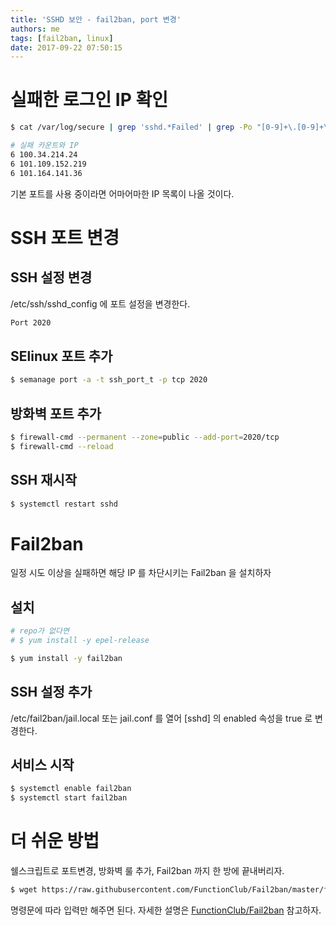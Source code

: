 ```yaml
---
title: 'SSHD 보안 - fail2ban, port 변경'
authors: me
tags: [fail2ban, linux]
date: 2017-09-22 07:50:15
---
```


# 실패한 로그인 IP 확인

```bash
$ cat /var/log/secure | grep 'sshd.*Failed' | grep -Po "[0-9]+\.[0-9]+\.[0-9]+\.[0-9]+" | sort | uniq -c

# 실패 카운트와 IP
6 100.34.214.24
6 101.109.152.219
6 101.164.141.36
```

기본 포트를 사용 중이라면 어마어마한 IP 목록이 나올 것이다.

# SSH 포트 변경

## SSH 설정 변경

/etc/ssh/sshd_config 에 포트 설정을 변경한다.

```bash title="/etc/ssh/sshd_config"
Port 2020
```

## SElinux 포트 추가

```bash
$ semanage port -a -t ssh_port_t -p tcp 2020
```

## 방화벽 포트 추가

```bash
$ firewall-cmd --permanent --zone=public --add-port=2020/tcp
$ firewall-cmd --reload
```

## SSH 재시작

```bash
$ systemctl restart sshd
```

# Fail2ban

일정 시도 이상을 실패하면 해당 IP 를 차단시키는 Fail2ban 을 설치하자

## 설치

```bash
# repo가 없다면
# $ yum install -y epel-release

$ yum install -y fail2ban
```

## SSH 설정 추가

/etc/fail2ban/jail.local 또는 jail.conf 를 열어 [sshd] 의 enabled 속성을 true 로 변경한다.

## 서비스 시작

```bash
$ systemctl enable fail2ban
$ systemctl start fail2ban
```

# 더 쉬운 방법

쉘스크립트로 포트변경, 방화벽 룰 추가, Fail2ban 까지 한 방에 끝내버리자.

```bash
$ wget https://raw.githubusercontent.com/FunctionClub/Fail2ban/master/fail2ban.sh && bash fail2ban.sh 2>&1 | tee fail2ban.log
```

명령문에 따라 입력만 해주면 된다. 자세한 설명은 [FunctionClub/Fail2ban](https://github.com/FunctionClub/Fail2ban) 참고하자.
